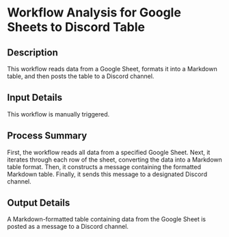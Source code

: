 # Workflow Analysis for Google Sheets to Discord Table

## Description
This workflow reads data from a Google Sheet, formats it into a Markdown table, and then posts the table to a Discord channel.

## Input Details
This workflow is manually triggered.

## Process Summary
First, the workflow reads all data from a specified Google Sheet. Next, it iterates through each row of the sheet, converting the data into a Markdown table format. Then, it constructs a message containing the formatted Markdown table. Finally, it sends this message to a designated Discord channel.

## Output Details
A Markdown-formatted table containing data from the Google Sheet is posted as a message to a Discord channel.
